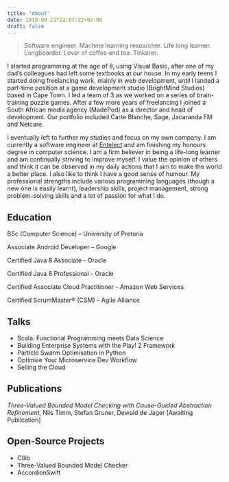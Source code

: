 ```yaml
---
title: "About"
date: 2018-09-21T22:07:22+02:00
draft: false
---
```


> Software engineer. Machine learning researcher. Life long learner. Longboarder. Lover of coffee and tea. Tinkerer.

I started programming at the age of 8, using Visual Basic, after one of my dad’s colleagues had left some textbooks at our house. 
In my early teens I started doing freelancing work, mainly in web development, until I landed a part-time position at a game development studio (BrightMind Studios) based in Cape Town. 
I led a team of 3 as we worked on a series of brain-training puzzle games. 
After a few more years of freelancing I joined a South African media agency (MadePod) as a director and head of development. Our portfolio included Carte Blanche, Sage, Jacaranda FM and Netcare.

I eventually left to further my studies and focus on my own company.
I am currently a software engineer at [Entelect](https://www.entelect.co.za/) and am finishing my honours degree in computer science.
I am a firm believer in being a life-long learner and am continually striving to improve myself. 
I value the opinion of others and think it can be observed in my daily actions that I aim to make the world a better place.
I also like to think I have a good sense of humour.
My professional strengths include various programming languages (though a new one is easily learnt), leadership skills, project management, strong problem-solving skills and a lot of passion for what I do.

## Education

BSc (Computer Science) – University of Pretoria

Associate Android Developer – Google

Certified Java 8 Associate - Oracle

Certified Java 8 Professional - Oracle

Certified Associate Cloud Practitioner - Amazon Web Services

Certified ScrumMaster® (CSM) – Agile Alliance


## Talks
- Scala: Functional Programming meets Data Science
- Building Enterprise Systems with the Play! 2 Framework
- Particle Swarm Optimisation in Python
- Optimise Your Microservice Dev Workflow
- Selling the Cloud

## Publications

_Three-Valued Bounded Model Checking with Cause-Guided Abstraction Refinement_, Nils Timm, Stefan Gruner, Dewald de Jager [Awaiting Publication]

## Open-Source Projects
- CIlib
- Three-Valued Bounded Model Checker
- AccordionSwift
